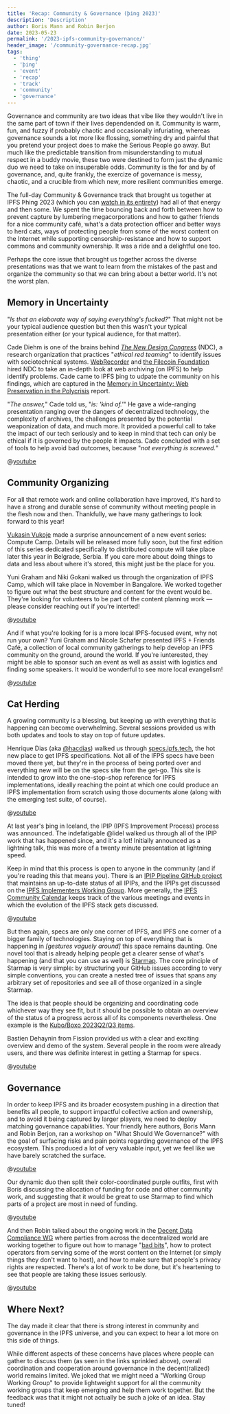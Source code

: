 ```yaml
---
title: 'Recap: Community & Governance (þing 2023)'
description: 'Description'
author: Boris Mann and Robin Berjon
date: 2023-05-23
permalink: '/2023-ipfs-community-governance/'
header_image: '/community-governance-recap.jpg'
tags:
  - 'thing'
  - 'þing'
  - 'event'
  - 'recap'
  - 'track'
  - 'community'
  - 'governance'
---
```


Governance and community are two ideas that vibe like they wouldn't live in the same part of
town if their lives dependended on it. Community is warm, fun, and fuzzy if probably chaotic 
and occasionally infuriating, whereas governance sounds a lot more like flossing, something 
dry and painful that you pretend your project does to make the Serious People go away. But
much like the predictable transition from misunderstanding to mutual respect in a buddy
movie, these two were destined to form just the dynamic duo we need to take on insuperable 
odds. Community is the for and by of governance, and, quite frankly, the exercize of 
governance is messy, chaotic, and a crucible from which new, more resilient communities 
emerge.

The full-day Community & Governance track that brought us together at IPFS Þhing 2023 
(which you can [watch in its entirety](https://www.youtube.com/playlist?list=PLuhRWgmPaHtTIFbOVO5YfXkoFg6wIGbBN)) had all of that energy and then some.
We spent the time bouncing back and forth between how to prevent capture by lumbering 
megacorporations and how to gather friends for a nice community café, what's a data
protection officer and better ways to herd cats, ways of protecting people from some of the
worst content on the Internet while supporting censorship-resistance and how to support
commons and community ownership. It was a ride and a delightful one too.

Perhaps the core issue that brought us together across the diverse presentations was that 
we want to learn from the mistakes of the past and organize the community so that we can 
bring about a better world. It's not the worst plan.

## Memory in Uncertainty

"*Is that an elaborate way of saying everything's fucked?*" That might not be your
typical audience question but then this wasn't your typical presentation either (or
your typical audience, for that matter).

Cade Diehm is one of the brains behind [*The New Design Congress*](https://newdesigncongress.org/) (NDC),
a research organization that practices "*ethical red teaming*" to identify issues with
sociotechnical systems. [WebRecorder](https://webrecorder.net/) and [the Filecoin Foundation](https://fil.org/) hired NDC to take an
in-depth look at web archiving (on IPFS) to help identify problems. Cade came to IPFS
þing to udpate the community on his findings, which are captured in the
[Memory in Uncertainty: Web Preservation in the Polycrisis](https://members.newdesigncongress.org/memory-in-uncertainty-web-preservation-in-the-polycrisis/) report.

"*The answer,*" Cade told us, "*is: 'kind of.'*" He gave a wide-ranging presentation
ranging over the dangers of decentralized technology, the complexity of archives,
the challenges presented by the potential weaponization of data, and much more.
It provided a powerful call to take the impact of our tech seriously and to keep in mind that
tech can only be ethical if it is governed by the people it impacts. Cade concluded
with a set of tools to help avoid bad outcomes, because "*not everything is screwed.*"

@[youtube](TdiQGXSZmCk)

## Community Organizing

For all that remote work and online collaboration have improved, it's hard to have a
strong and durable sense of community without meeting people in the flesh now and then.
Thankfully, we have many gatherings to look forward to this year!

[Vukasin Vukoje](https://twitter.com/wukoje) made a surprise
announcement of a new event series: Compute Camp. Details will be released more fully
soon, but the first edition of this series dedicated specifically to distributed
compute will take place later this year in Belgrade, Serbia. If you care more about 
doing things to data and less about where it's stored, this might just be the place for
you.

Yuni Graham and Niki Gokani walked us through the organization of IPFS Camp, which 
will take place in November in Bangalore. We worked together to figure out what the
best structure and content for the event would be. They're looking for volunteers
to be part of the content planning work — please consider reaching out if you're
interted!

@[youtube](U5u54jwOg6k)

And if what you're looking for is a more local IPFS-focused event, why not run your
own? Yuni Graham and Nicole Schafer presented IPFS + Friends Café, a collection of local
community gatherings to help develop an IPFS community on the ground, around the
world. If you're iunterested, they might be able to sponsor such an event as well as
assist with logistics and finding some speakers. It would be wonderful to see more
local evangelism!

@[youtube](FII_9VTgDy8)

## Cat Herding

A growing community is a blessing, but keeping up with everything that is happening
can become overwhelming. Several sessions provided us with both updates and tools to
stay on top of future updates.

Henrique Dias (aka [@hacdias](https://twitter.com/hacdias)) walked us through [specs.ipfs.tech](https://specs.ipfs.tech/),
the hot new place to get IPFS specifications. Not all of the IFPS specs have been moved 
there yet, but they're in the process of being ported over and everything new will be
on the specs site from the get-go. This site is intended to grow into the one-stop-shop
reference for IPFS implementations, ideally reaching the point at which one could produce
an IPFS implementation from scratch using those documents alone (along with the emerging
test suite, of course).

@[youtube](vQVnjEIPuCE)

At last year's þing in Iceland, the IPIP (IPFS Improvement Process) process was announced.
The indefatigable @lidel walked us through all of the IPIP work that has happened since,
and it's a lot! Initially announced as a lightning talk, this was more of a twenty minute
presentation at lightning speed.

Keep in mind that this process is open to anyone in the community (and if you're reading
this that means *you*). There is an 
[IPIP Pipeline GitHub project](https://github.com/orgs/ipfs/projects/19) that maintains an
up-to-date status of all IPIPs, and the IPIPs get discussed on the 
[IPFS Implementers Working Group](https://lu.ma/ipfs-implementers). More generally,
the [IPFS Community Calendar](https://lu.ma/ipfs) keeps track of the various meetings and
events in which the evolution of the IPFS stack gets discussed.

@[youtube](WcHlV6sQuDI)

But then again, specs are only one corner of IPFS, and IPFS one corner of a bigger family
of technologies. Staying on top of everything that is happening in *\[gestures vaguely around]* 
this space remains daunting. One novel tool that is already helping people get a clearer
sense of what's happening (and that you can use as well) is [Starmap](https://starmap.site/).
The core principle of Starmap is very simple: by structuring your GitHub issues according to
very simple conventions, you can create a nested tree of issues that spans any arbitrary set
of repositories and see all of those organized in a single Starmap.

The idea is that people should be organizing and coordinating code whichever way they see
fit, but it should be possible to obtain an overview of the status of a progress across all
of its components nevertheless. One example is the 
[Kubo/Boxo 2023Q2/Q3 items](https://starmap.site/roadmap/github.com/ipfs/kubo/issues/9817#list).

Bastien Dehaynin from Fission provided us with a clear and exciting overview and demo of the 
system. Several people in the room were already users, and there was definite interest in 
getting a Starmap for specs.

@[youtube](_HoLDQreF28)

## Governance

In order to keep IPFS and its broader ecosystem pushing in a direction that benefits 
all people, to support impactful collective action and ownership, and to avoid it 
being captured by larger players, we need to deploy matching governance capabilities. 
Your friendly here authors, Boris Mann and Robin Berjon, ran a workshop on "What 
Should We Governance?" with the goal of surfacing risks and pain points regarding 
governance of the IPFS ecosystem. This produced a lot of very valuable input, yet
we feel like we have barely scratched the surface.

@[youtube](svqlHO3K_RQ)

Our dynamic duo then split their color-coordinated purple outfits, first with Boris
discussing the allocation of funding for code and other community work, and
suggesting that it would be great to use Starmap to find which parts of a project
are most in need of funding.

@[youtube](PysiACKo1dI)

And then Robin talked about the ongoing work in the 
[Decent Data Compliance WG](https://github.com/DDC-WG) where parties from across the
decentralized world are working together to figure out how to manage 
"[bad bits](https://badbits.dwebops.pub/)", how to protect operators from serving some
of the worst content on the Internet (or simply things they don't want to host), and how
to make sure that people's privacy rights are respected. There's a lot of work to be
done, but it's heartening to see that people are taking these issues seriously.

@[youtube](bIlji91KEFQ)

## Where Next?

The day made it clear that there is strong interest in community and governance
in the IPFS universe, and you can expect to hear a lot more on this side of things.

While different aspects of these concerns have places where people can gather to 
discuss them (as seen in the links sprinkled above), overall coordination and 
cooperation around governance in the decent(ralized) world remains limited.
We joked that we might need a "Working Group Working Group" to provide lightweight
support for all the community working groups that keep emerging and help them work
together. But the feedback was that it might not actually be such a joke of an idea.
Stay tuned!
